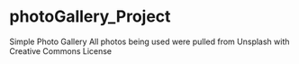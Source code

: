 # photoGallery_Project
Simple Photo Gallery
All photos being used were pulled from Unsplash with Creative Commons License
